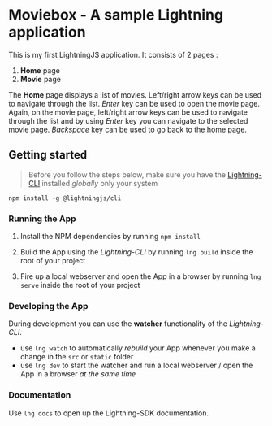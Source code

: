 # Moviebox - A sample Lightning application

This is my first LightningJS application. It consists of 2 pages :

1. **Home** page
2. **Movie** page

The **Home** page displays a list of movies. Left/right arrow keys can be used to navigate through the list.
_Enter_ key can be used to open the movie page. Again, on the movie page, left/right arrow keys can be used to navigate through the list and by using _Enter_ key you can navigate to the selected movie page. _Backspace_ key can be used to go back to the home page.

## Getting started

> Before you follow the steps below, make sure you have the
[Lightning-CLI](https://rdkcentral.github.io/Lightning-CLI/#/) installed _globally_ only your system

```
npm install -g @lightningjs/cli
```

### Running the App

1. Install the NPM dependencies by running `npm install`

2. Build the App using the _Lightning-CLI_ by running `lng build` inside the root of your project

3. Fire up a local webserver and open the App in a browser by running `lng serve` inside the root of your project

### Developing the App

During development you can use the **watcher** functionality of the _Lightning-CLI_.

- use `lng watch` to automatically _rebuild_ your App whenever you make a change in the `src` or  `static` folder
- use `lng dev` to start the watcher and run a local webserver / open the App in a browser _at the same time_

### Documentation

Use `lng docs` to open up the Lightning-SDK documentation.
